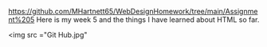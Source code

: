 https://github.com/MHartnett65/WebDesignHomework/tree/main/Assignment%205 Here is my week 5 and the things I have learned about HTML so far.  

<img src ="Git Hub.jpg"